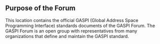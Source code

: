 ## Purpose of the Forum

This location contains the official GASPI (Global Address Space Programming Interface)
standards documents of the GASPI Forum. The GASPI Forum is an open group with representatives
from many organizations that define and maintain the GASPI standard.
